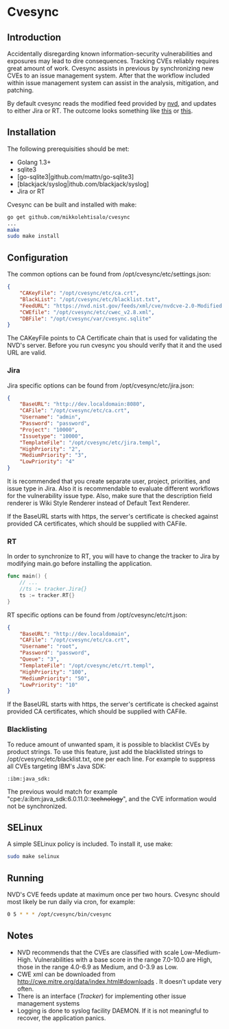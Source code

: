 Cvesync
=======

Introduction
------------

Accidentally disregarding known information-security vulnerabilities and exposures may lead to dire consequences. Tracking CVEs reliably requires great amount of work. Cvesync assists in previous by synchronizing new CVEs to an issue management system. After that the workflow included within issue management system can assist in the analysis, mitigation, and patching.

By default cvesync reads the modified feed provided by [nvd](https://nvd.nist.gov), and updates to either Jira or RT. The outcome looks something like [this](https://raw.githubusercontent.com/mikkolehtisalo/cvesync/master/jira.png) or [this](https://raw.githubusercontent.com/mikkolehtisalo/cvesync/master/rt.png).

Installation
------------

The following prerequisities should be met:

* Golang 1.3+
* sqlite3
* [go-sqlite3|github.com/mattn/go-sqlite3]
* [blackjack/syslog|ithub.com/blackjack/syslog]
* Jira or RT

Cvesync can be built and installed with make:

```sh
go get github.com/mikkolehtisalo/cvesync
...
make
sudo make install
```

Configuration
-------------

The common options can be found from /opt/cvesync/etc/settings.json:

```json
{
    "CAKeyFile": "/opt/cvesync/etc/ca.crt",
    "BlackList": "/opt/cvesync/etc/blacklist.txt",
    "FeedURL": "https://nvd.nist.gov/feeds/xml/cve/nvdcve-2.0-Modified.xml.gz",
    "CWEfile": "/opt/cvesync/etc/cwec_v2.8.xml",
    "DBFile": "/opt/cvesync/var/cvesync.sqlite"
}
```

The CAKeyFile points to CA Certificate chain that is used for validating the NVD's server. Before you run cvesync you should verify that it and the used URL are valid.

### Jira

Jira specific options can be found from /opt/cvesync/etc/jira.json:

```json
{
    "BaseURL": "http://dev.localdomain:8080",
    "CAFile": "/opt/cvesync/etc/ca.crt",
    "Username": "admin",
    "Password": "password",
    "Project": "10000",
    "Issuetype": "10000",
    "TemplateFile": "/opt/cvesync/etc/jira.templ", 
    "HighPriority": "2",
    "MediumPriority": "3",
    "LowPriority": "4"
}
```

It is recommended that you create separate user, project, priorities, and issue type in Jira. Also it is recommendable to evaluate different workflows for the vulnerability issue type. Also, make sure that the description field renderer is Wiki Style Renderer instead of Default Text Renderer.

If the BaseURL starts with https, the server's certificate is checked against provided CA certificates, which should be supplied with CAFile.

### RT

In order to synchronize to RT, you will have to change the tracker to Jira by modifying main.go before installing the application.

```go
func main() {
    // ...
    //ts := tracker.Jira{}
    ts := tracker.RT{}
}
```

RT specific options can be found from /opt/cvesync/etc/rt.json:

```json
{
    "BaseURL": "http://dev.localdomain",
    "CAFile": "/opt/cvesync/etc/ca.crt",
    "Username": "root",
    "Password": "password",
    "Queue": "3",
    "TemplateFile": "/opt/cvesync/etc/rt.templ",
    "HighPriority": "100",
    "MediumPriority": "50",
    "LowPriority": "10"
}

```

If the BaseURL starts with https, the server's certificate is checked against provided CA certificates, which should be supplied with CAFile.

### Blacklisting

To reduce amount of unwanted spam, it is possible to blacklist CVEs by product strings. To use this feature, just add the blacklisted strings to /opt/cvesync/etc/blacklist.txt, one per each line. For example to suppress all CVEs targeting IBM's Java SDK:

```
:ibm:java_sdk:
```

The previous would match for example "cpe:/a:ibm:java_sdk:6.0.11.0::~~technology~~", and the CVE information would not be synchronized.

SELinux
-------

A simple SELinux policy is included. To install it, use make:

```sh
sudo make selinux
```

Running
-------

NVD's CVE feeds update at maximum once per two hours. Cvesync should most likely be run daily via cron, for example:

```sh
0 5 * * * /opt/cvesync/bin/cvesync
```

Notes
-----

* NVD recommends that the CVEs are classified with scale Low-Medium-High. Vulnerabilities with a base score in the range 7.0-10.0 are High, those in the range 4.0-6.9 as Medium, and 0-3.9 as Low.
* CWE xml can be downloaded from http://cwe.mitre.org/data/index.html#downloads . It doesn't update very often.
* There is an interface (*Tracker*) for implementing other issue management systems
* Logging is done to syslog facility DAEMON. If it is not meaningful to recover, the application panics.

